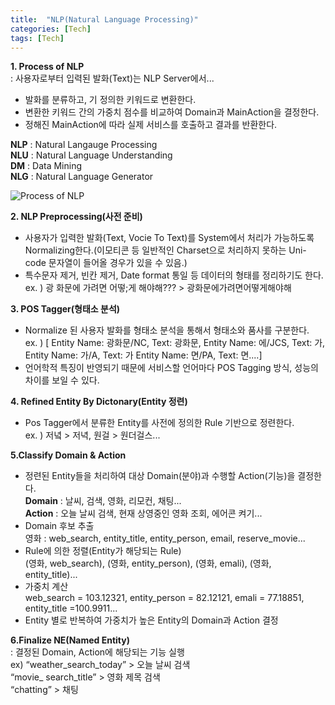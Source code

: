 ```yaml
---
title:  "NLP(Natural Language Processing)"
categories: [Tech]
tags: [Tech]
---
```


**1. Process of NLP**    
:  사용자로부터 입력된 발화(Text)는 NLP Server에서...    
   - 발화를 분류하고, 기 정의한 키워드로 변환한다.    
   - 변환한 키워드 간의 가중치 점수를 비교하여 Domain과 MainAction을 결정한다.    
   - 정해진 MainAction에 따라 실제 서비스를 호출하고 결과를 반환한다.    

**NLP** : Natural Langauge Processing  
**NLU** : Natural Language Understanding  
**DM** : Data Mining  
**NLG** : Natural Language Generator  


![Process of NLP](https://parkmh04.github.io//images/processofNLU.png)    

**2. NLP Preprocessing(사전 준비)**    
 - 사용자가 입력한 발화(Text, Vocie To Text)를 System에서 처리가 가능하도록 Normalizing한다.(이모티콘 등 일반적인 Charset으로 처리하지 못하는 Uni-code 문자열이 들어올 경우가 있을 수 있음.)    
 - 특수문자 제거, 빈칸 제거, Date format 통일 등 데이터의 형태를 정리하기도 한다.  
  ex. ) 광 화문에 가려면 어떻;게 해야해???  > 광화문에가려면어떻게해야해
  
**3. POS Tagger(형태소 분석)**    
  - Normalize 된 사용자 발화를 형태소 분석을 통해서 형태소와 품사를 구분한다.  
   ex. )  [ Entity Name: 광화문/NC, Text: 광화문,  Entity Name: 에/JCS, Text: 가, Entity Name: 가/A, Text: 가 Entity Name: 면/PA, Text: 면....]    
  - 언어학적 특징이 반영되기 때문에 서비스할 언어마다 POS Tagging 방식, 성능의 차이를 보일 수 있다.     
  
**4. Refined Entity By Dictonary(Entity 정련)**    
-  Pos Tagger에서 분류한 Entity를 사전에 정의한 Rule 기반으로 정련한다.  
  ex. ) 저녘 > 저녁, 원걸 > 원더걸스...     

**5.Classify Domain & Action**    
-  정련된 Entity들을 처리하여 대상 Domain(분야)과 수행할 Action(기능)을 결정한다.    
**Domain** : 날씨, 검색, 영화,  리모컨,  채팅...    
**Action** : 오늘 날씨 검색, 현재 상영중인 영화 조회, 에어콘 켜기...    
- Domain 후보 추출  
  영화 : web_search, entity_title, entity_person, email, reserve_movie...    
- Rule에 의한 정렬(Entity가 해당되는 Rule)  
  (영화, web_search), (영화, entity_person), (영화, emali), (영화, entity_title)...    
- 가중치 계산  
   web_search = 103.12321, entity_person = 82.12121, emali = 77.18851, entity_title =100.9911...    
- Entity 별로 반복하여 가중치가 높은 Entity의 Domain과 Action 결정    

**6.Finalize NE(Named Entity)**    
: 결정된 Domain, Action에 해당되는 기능 실행    
  ex) “weather_search_today” > 오늘 날씨 검색    
        “movie_ search_title” > 영화 제목 검색    
       “chatting” > 채팅    